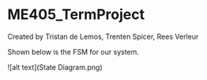# ME405_TermProject
Created by Tristan de Lemos, Trenten Spicer, Rees Verleur

Shown below is the FSM for our system.

![alt text](State Diagram.png)

